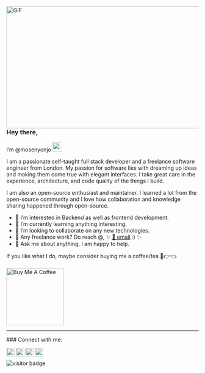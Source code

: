 <img align="right" alt="GIF" src="https://github.com/abhisheknaiidu/abhisheknaiidu/blob/master/code.gif?raw=true" width="600" height="320" />

### Hey there, 
I’m @mosenyonjo <img src="https://media.giphy.com/media/hvRJCLFzcasrR4ia7z/giphy.gif" width="25px">

I am a passionate self-taught full stack developer and a freelance software engineer from London. My passion for software lies with dreaming up ideas and making them come true with elegant interfaces. I take great care in the experience, architecture, and code quality of the things I build.

I am also an open-source enthusiast and maintainer. I learned a lot from the open-source community and I love how collaboration and knowledge sharing happened through open-source.

- 👀 I’m interested in Backend as well as frontend development.
- 🌱 I’m currently learning anything interesting.
- 💞️ I’m looking to collaborate on any new technologies.
- 💼 Any freelance work? Do reach @, ✨ [📧 email](mailto:mosenyonjo5k@gmail.com) :) ✨
- 💬 Ask me about anything, I am happy to help.

If you like what I do, maybe consider buying me a coffee/tea 🥺👉👈 <br> <br>
<a href="https://www.buymeacoffee.com/mosenyonjo" target="_blank"><img src="https://cdn.buymeacoffee.com/buttons/v2/default-red.png" alt="Buy Me A Coffee" width="150" ></a><br>
<hr>
### Connect with me: 
<br /> 

<a href="https://discord.gg/3wawyq5D"><img align="left" alt="mosenyonjo Discord" width="22px" src="https://raw.githubusercontent.com/peterthehan/peterthehan/master/assets/discord.svg" /></a>

<a href="https://twitter.com/Mo_Talent"><img align="left" alt="mosenyonjo | Twitter" width="22px" src="https://raw.githubusercontent.com/peterthehan/peterthehan/master/assets/twitter.svg" /></a>

<a href="https://twitter.com/Mo_Talent"><img align="left" alt="mo-senyonjo youtube | youtube" width="22px" src="https://raw.githubusercontent.com/peterthehan/peterthehan/master/assets/youtube.svg" /></a>

<a href="https://twitter.com/Mo_Talent"><img align="left" alt="mo-senyonjo github | github" width="22px" src="https://raw.githubusercontent.com/peterthehan/peterthehan/master/assets/github.svg" /></a>


<br> 

![visitor badge](https://visitor-badge.glitch.me/badge?page_id=mosenyonjo.visitor-badge&left_color=red&right_color=green) 

<br />
